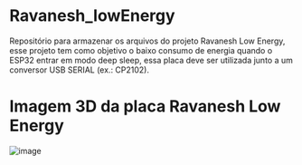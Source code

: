 # Ravanesh_lowEnergy
Repositório para armazenar os arquivos do projeto Ravanesh Low Energy, esse projeto tem como objetivo o baixo consumo de energia quando o ESP32 entrar em modo deep sleep, essa placa deve ser utilizada junto a um conversor USB SERIAL (ex.: CP2102).

# Imagem 3D da placa Ravanesh Low Energy

![image](https://github.com/VictorRavani/Ravanesh_lowEnergy/assets/101602056/c9b5d744-88fc-4574-ab17-f6aeb7d5d237)

